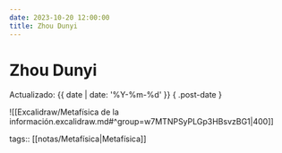 ```yaml
---
date: 2023-10-20 12:00:00
title: Zhou Dunyi
---
```


# Zhou Dunyi

Actualizado: {{ date | date: '%Y-%m-%d' }} { .post-date }

![[Excalidraw/Metafísica de la información.excalidraw.md#^group=w7MTNPSyPLGp3HBsvzBG1|400]]

tags:: [[notas/Metafísica|Metafísica]]

